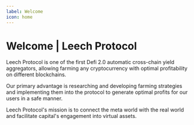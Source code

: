 ```yaml
---
label: Welcome
icon: home
---
```


# Welcome | Leech Protocol

Leech Protocol is one of the first Defi 2.0 automatic cross-chain yield aggregators, allowing farming any cryptocurrency with optimal profitability on different blockchains.

Our primary advantage is researching and developing farming strategies and implementing them into the protocol to generate optimal profits for our users in a safe manner.

Leech Protocol's mission is to connect the meta world with the real world and facilitate capital's engagement into virtual assets.
